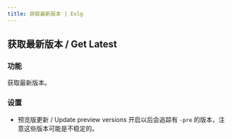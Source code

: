 ```yaml
---
title: 获取最新版本 | Exlg
---
```

## 获取最新版本 / Get Latest

### 功能

获取最新版本。

### 设置

- 预览版更新 / Update preview versions
  开启以后会追踪有 `-pre` 的版本，注意这些版本可能是不稳定的。
